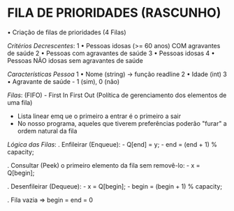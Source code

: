# FILA DE PRIORIDADES (RASCUNHO)

• Criação de filas de prioridades (4 Filas)

*Critérios Decrescentes*:
    1 • Pessoas idosas (>= 60 anos) COM agravantes de saúde
    2 • Pessoas com agravantes de saúde
    3 • Pessoas idosas
    4 • Pessoas NÃO idosas sem agravantes de saúde

*Características Pessoa*
    1 • Nome (string) -> função readline
    2 • Idade (int)
    3 • Agravante de saúde - 1 (sim), 0 (não)

*Filas*: (FIFO) - First In First Out (Política de gerenciamento dos elementos de uma fila)
- Lista linear emq ue o primeiro a entrar é o primeiro a sair
- No nosso programa, aqueles que tiverem preferências poderão "furar" a ordem natural da fila

*Lógica das Filas*:
. Enfileirar (Enqueue): 
    - Q[end] = y;
    - end = (end + 1) % capacity;

. Consultar (Peek) o primeiro elemento da fila sem removê-lo:
    - x = Q[begin];

. Desenfileirar (Dequeue):
    - x = Q[begin];
    - begin = (begin + 1) % capacity;

. Fila vazia => begin = end = 0
